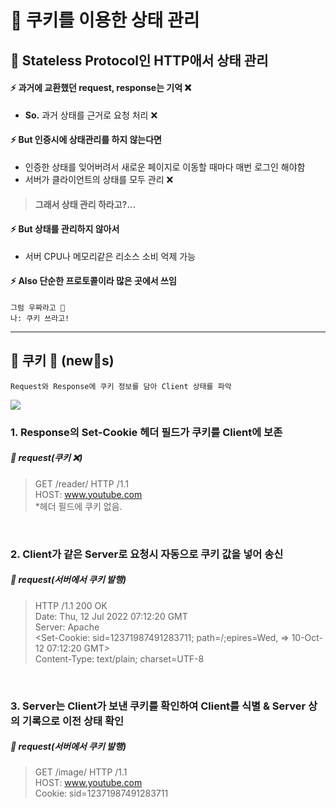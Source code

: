 # 🍪 쿠키를 이용한 상태 관리

## 📌 Stateless Protocol인 HTTP애서 상태 관리

#### ⚡️ 과거에 교환했던 request, response는 기억 ❌
  - **So.** 과거 상태를 근거로 요청 처리 ❌ 

#### ⚡️ **But** 인증시에 상태관리를 하지 않는다면
  - 인증한 상태를 잊어버려서 새로운 페이지로 이동할 때마다 매번 로그인 해야함
  - 서버가 클라이언트의 상태를 모두 관리 ❌

> #### 그래서 상태 관리 하라고?...

#### ⚡️ **But** 상태를 관리하지 않아서
  - 서버 CPU나 메모리같은 리소스 소비 억제 가능

#### ⚡️ **Also** 단순한 프로토콜이라 많은 곳에서 쓰임

    그럼 우짜라고 🤬
    나: 쿠키 쓰라고!

--- 

## 📌 쿠키 🍪 (new👖s)

    Request와 Response에 쿠키 정보를 담아 Client 상태를 파악
<img src="https://encrypted-tbn0.gstatic.com/images?q=tbn:ANd9GcRrj3ukeBVan_G93aOxlgJMCKcavxqFnJ-IMQ&usqp=CAU">


### 1. Response의 Set-Cookie 헤더 필드가 쿠키를 Client에 보존

##### 🔻 request(쿠키 ❌)
> GET /reader/ HTTP /1.1 <br>
> HOST: www.youtube.com <br>
> *헤더 필드에 쿠키 없음. 

<br>

### 2. Client가 같은 Server로 요청시 자동으로 쿠키 값을 넣어 송신

##### 🔻 request(서버에서 쿠키 발행)
> HTTP /1.1 200 OK <br>
> Date: Thu, 12 Jul 2022 07:12:20 GMT <br>
> Server: Apache <br>
> \<Set-Cookie: sid=12371987491283711; path=/;epires=Wed, => 10-Oct-12 07:12:20 GMT> <br>
> Content-Type: text/plain; charset=UTF-8 

<br>

### 3. Server는 Client가 보낸 쿠키를 확인하여 Client를 식별 & Server 상의 기록으로 이전 상태 확인

##### 🔻 request(서버에서 쿠키 발행)
> GET /image/ HTTP /1.1 <br>
> HOST: www.youtube.com <br>
> Cookie: sid=12371987491283711